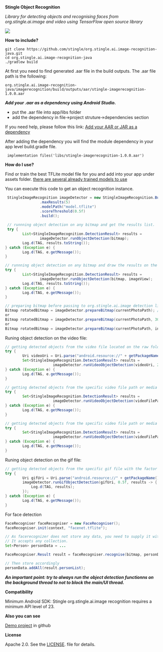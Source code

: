 **Stingle Object Recognition**

*Library for detecting objects and recognising faces from org.stingle.ai.image and video using TensorFlow open source library*

![](https://avatars.githubusercontent.com/u/69607920?s=200&v=4)

**How to include?**

```
git clone https://github.com/stingle/org.stingle.ai.image-recognition-java.git
cd org.stingle.ai.image-recognition-java
./gradlew build
```
At first you need to find generated .aar file in the build outputs. The .aar file path is the following:
```
org.stingle.ai.image-recognition-java/imagerecognition/build/outputs/aar/stingle-imagerecognition-1.0.0.aar
```
***Add your .aar as a dependency using Android Studio.***

- put the .aar file into app/libs folder
- add the dependency in file->project struture->dependencies section

If you need help, please follow this link:
[Add your AAR or JAR as a dependency](https://developer.android.com/studio/projects/android-library#psd-add-aar-jar-dependency)

After adding the dependency you will find the module dependency in your app level build.gradle file.
```
 implementation files('libs/stingle-imagerecognition-1.0.0.aar')
```

**How do I use?**

Find or train the best TFLite model file for you and add into your app under assets folder.
[there are several already trained models to use](https://tfhub.dev/tensorflow/collections/lite/task-library/object-detector/1)

You can execute this code to get an object recognition instance.

```java
 StingleImageRecognition imageDetector = new StingleImageRecognition.Builder(this)
                .maxResults(5)
                .modelPath("model.tflite")
                .scoreThreshold(0.5f)
                .build();
 
 // runnning object detection on any bitmap and get the results list.
 try {
        List<StingleImageRecognition.DetectionResult> results =
                imageDetector.runObjectDetection(bitmap);
        Log.d(TAG, results.toString());
} catch (Exception e) {
        Log.d(TAG, e.getMessage());
}

// runnning object detection on any bitmap and draw the results on the imageview.
try {
        List<StingleImageRecognition.DetectionResult> results =
                imageDetector.runObjectDetection(bitmap, imageView);
        Log.d(TAG, results.toString());
} catch (Exception e) {
        Log.d(TAG, e.getMessage());
}

// preparing bitmap before passing to org.stingle.ai.image detection library:
Bitmap rotatedBitmap = imageDetector.prepareBitmap(currentPhotoPath); // using best practice sizes by TFLite library
or
Bitmap rotatedBitmap = imageDetector.prepareBitmap(currentPhotoPath, 300, 400); // width and height specification
or
Bitmap rotatedBitmap = imageDetector.prepareBitmap(currentPhotoPath, inputImageView); // retrieving sizes from passed imageview
```

Runing object detection on the video file:

```java
// getting detected objects from the video file located on the raw folder.
try {
        Uri videoUri = Uri.parse("android.resource://" + getPackageName() + "/" + R.raw.sample_1);
        Set<StingleImageRecognition.DetectionResult> results =
                      imageDetector.runVideoObjectDetection(videoUri, 2_000L);
} catch (Exception e) {
        Log.d(TAG, e.getMessage());
}

// getting detected objects from the specific video file path or media uri.
try {
        Set<StingleImageRecognition.DetectionResult> results =
                      imageDetector.runVideoObjectDetection(videoFilePath, 1_000L);
} catch (Exception e) {
        Log.d(TAG, e.getMessage());
}

// getting detected objects from the specific video file path or media uri with the factor of skipping video frames.
try {
        Set<StingleImageRecognition.DetectionResult> results =
                      imageDetector.runVideoObjectDetection(videoFilePath, 0.5f);
} catch (Exception e) {
        Log.d(TAG, e.getMessage());
}

```
Runing object detection on the gif file:
```java
// getting detected objects from the specific gif file with the factor of skipping gif frames.
try {
        Uri gifUri = Uri.parse("android.resource://" + getPackageName() + "/" + R.raw.gif_sample_1);
        imageDetector.runGifObjectDetection(gifUri, 0.5f, results -> {
            Log.d(TAG, results);
        });
} catch (Exception e) {
        Log.d(TAG, e.getMessage());
}
```

For face detection

```java
FaceRecogniser faceRecogniser = new FaceRecogniser();
faceRecogniser.init(context, "facenet.tflite");

// As facerecognizer does not store any data, you need to supply it with previous results.
// It accepts any collection.
Set<Person> personData = ...

FaceRecogniser.Result result = faceRecogniser.recognise(bitmap, personData).get();

// Then store accordingly
personData.addAll(result.personList);
```

***An important point: try to always run the object detection functionns on the background thread to not to block the main/UI thread.***

**Compatibility**

Minimum Android SDK: Stingle org.stingle.ai.image recognition requires a minimum API level of 23.

**Also you can see**

[Demo project](https://github.com/stingle/image-recognition-java/tree/main/app) in github

**License**

Apache 2.0. See the [LICENSE](https://github.com/stingle/image-recognition-java/blob/main/LICENSE). file for details.
